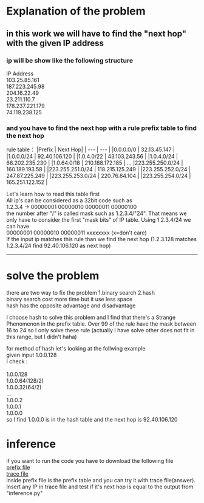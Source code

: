 # Explanation of the problem
## in this work we will have to find the "next hop" with the given IP address
### ip will be show like the following structure

IP Address      
103.25.85.161      
187.223.245.98       
204.16.22.49        
23.211.110.7       
178.237.221.179    
74.119.238.125      

### and you have to find the next hop with a rule prefix table to find the next hop
rule table：
|Prefix        |       Next Hop|
| --- | --- |
|0.0.0.0/0      |      32.13.45.147 |
|1.0.0.0/24     |      92.40.106.120 |
|1.0.4.0/22      |     43.103.243.56 |
|1.0.4.0/24      |     66.202.235.230 |
|1.0.64.0/18      |    210.188.172.185 |
...
|223.255.250.0/24  |   160.189.193.58 |
|223.255.251.0/24  |   118.215.125.249 |
|223.255.252.0/24   |  247.87.225.249 |
|223.255.253.0/24   |  220.76.84.104 |
|223.255.254.0/24   |  165.251.122.152 |

Let's learn how to read this table first</br>
All ip's can be considered as a 32bit code such as </br>
1.2.3.4 -> 00000001 00000010 00000011 00000100</br>
the number after "/" is called mask such as 1.2.3.4/"24". That means we only have to consider the first "mask bits" of IP table. Using 1.2.3.4/24 we can have</br>
00000001 00000010 00000011 xxxxxxxx (x=don't care)</br>
If the input ip matches this rule than we find the next hop (1.2.3.128 matches 1.2.3.4/24 find 92.40.106.120 as next hop)</br>

---

# solve the problem 
there are two way to fix the problem 1.binary search 2.hash</br>
binary search cost more time but it use less space</br>
hash has the opposite advantage and disadvantage</br>

I choose hash to solve this problem and I find that there's a Strange Phenomenon in the prefix table. Over 99 of the rule have the mask between 16 to 24 so I only solve these rule (actually I have solve other does not fit in this range, but I didn't haha) </br>

for method of hash let's looking at the follwing example</br>
given input 1.0.0.128</br>
I check :</br></br>
1.0.0.128</br>
1.0.0.64(128/2)</br>
1.0.0.32(64/2)</br>
...</br>
1.0.0.2</br>
1.0.0.1</br>
1.0.0.0</br>
so I find 1.0.0.0 is in the hash table and the next hop is 92.40.106.120</br>

# inference
if you want to run the code you have to download the following file</br>
[prefix file](https://drive.google.com/file/d/1gmu6AkGuIDF0V27t8sfDxx1abGtkgpa3/view?usp=sharing)</br>
[trace file](https://drive.google.com/file/d/1GOHjsDsryoj0CR6dMlOmOo4Med7nt4qd/view?usp=sharing)</br>
inside prefix file is the prefix table and you can try it with trace file(answer). Insert any IP in trace file and test if it's next hop is equal to the output from "inference.py"
